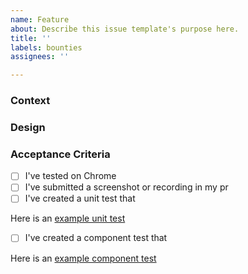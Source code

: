 ```yaml
---
name: Feature
about: Describe this issue template's purpose here.
title: ''
labels: bounties
assignees: ''

---
```


### Context

### Design

### Acceptance Criteria
- [ ] I've tested on Chrome
- [ ] I've submitted a screenshot or recording in my pr
- [ ] I've created a unit test that 

Here is an [example unit test](https://github.com/stakwork/sphinx-tribes/blob/master/frontend/app/src/helpers/__test__/helpers.spec.ts)
- [ ] I've created a component test that 

Here is an [example component test](https://github.com/stakwork/sphinx-tribes/blob/9310f49b3b17a51992dada932f4298eb9eba15ff/frontend/app/src/people/widgetViews/__tests__/AboutView.spec.tsx)
